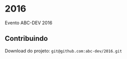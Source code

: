# 2016
Evento ABC-DEV 2016

## Contribuindo

Download do projeto: `git@github.com:abc-dev/2016.git`
